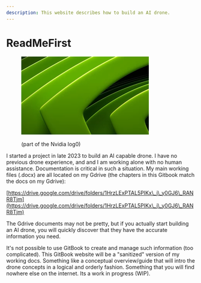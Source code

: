 ```yaml
---
description: This website describes how to build an AI drone.
---
```


# ReadMeFirst

<figure><img src=".gitbook/assets/image.png" alt=""><figcaption><p>(part of the Nvidia log0)</p></figcaption></figure>

I started a project in late 2023 to build an AI capable drone.  I have no previous drone experience, and and I am working alone with no human assistance. Documentation is critical in such a situation. My main working files (.docx) are all located on my Gdrive (the chapters in this Gitbook match the docs on my Gdrive):

&#x20;    [https://drive.google.com/drive/folders/1HrzLExPTAL5PIKx\_j\_y0GJ6\_RANR8Tjm](https://drive.google.com/drive/folders/1HrzLExPTAL5PIKx\_j\_y0GJ6\_RANR8Tjm)

The Gdrive documents may not be pretty, but if you actually start building an AI drone, you will quickly discover that they have  the accurate information you need.&#x20;

It's not possible to use GitBook to create and manage such information (too complicated). This GitBook website will be a "sanitized" version of my working docs. Something like a conceptual overview/guide that will intro the drone concepts in a logical and orderly fashion. Something that you will find nowhere else on the internet. Its a work in progress (WIP).
